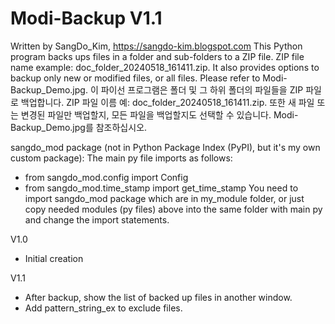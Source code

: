 # Modi-Backup V1.1
Written by SangDo_Kim, https://sangdo-kim.blogspot.com
This Python program backs ups files in a folder and sub-folders to a ZIP file.
ZIP file name example: doc_folder_20240518_161411.zip.
It also provides options to backup only new or modified files, or all files.
Please refer to Modi-Backup_Demo.jpg.
이 파이선 프로그램은 폴더 및 그 하위 폴더의 파일들을 ZIP 파일로 백업합니다.
ZIP 파일 이름 예: doc_folder_20240518_161411.zip.
또한 새 파일 또는 변경된 파일만 백업할지, 모든 파일을 백업할지도 선택할 수 있습니다.
Modi-Backup_Demo.jpg를 참조하십시오.

sangdo_mod package (not in Python Package Index (PyPI), but it's my own custom package):
The main py file imports as follows:
- from sangdo_mod.config import Config
- from sangdo_mod.time_stamp import get_time_stamp
You need to import sangdo_mod package which are in my_module folder,
or just copy needed modules (py files) above into the same folder with main py and change the import statements.

V1.0
- Initial creation

V1.1
- After backup, show the list of backed up files in another window.
- Add pattern_string_ex to exclude files.
